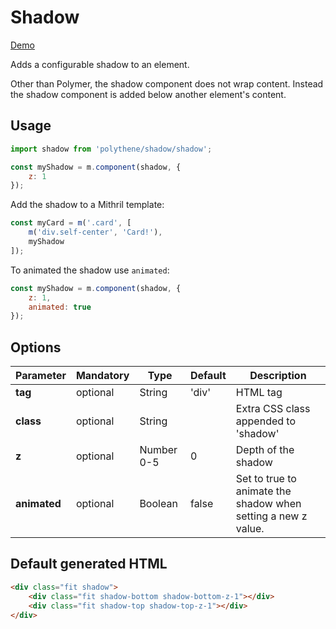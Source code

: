 # Shadow

<a class="btn-demo" href="http://arthurclemens.github.io/Polythene-Examples/index.html#/shadow">Demo</a>

Adds a configurable shadow to an element.

Other than Polymer, the shadow component does not wrap content. Instead the shadow component is added below another element's content.


## Usage

~~~javascript
import shadow from 'polythene/shadow/shadow';

const myShadow = m.component(shadow, {
	z: 1
});
~~~

Add the shadow to a Mithril template:

~~~javascript
const myCard = m('.card', [
    m('div.self-center', 'Card!'),
    myShadow
]);
~~~

To animated the shadow use `animated`:

~~~javascript
const myShadow = m.component(shadow, {
	z: 1,
	animated: true
});
~~~

## Options

| **Parameter** |  **Mandatory** | **Type** | **Default** | **Description** |
| ------------- | -------------- | -------- | ----------- | --------------- |
| **tag** | optional | String | 'div' | HTML tag |
| **class** | optional | String |  | Extra CSS class appended to 'shadow' |
| **z** | optional | Number 0-5 | 0 | Depth of the shadow |
| **animated** | optional | Boolean | false | Set to true to animate the shadow when setting a new z value. |


## Default generated HTML

~~~html
<div class="fit shadow">
    <div class="fit shadow-bottom shadow-bottom-z-1"></div>
    <div class="fit shadow-top shadow-top-z-1"></div>
</div>
~~~
